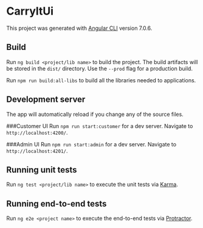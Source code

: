 # CarryItUi

This project was generated with [Angular CLI](https://github.com/angular/angular-cli) version 7.0.6.

## Build

Run `ng build <project/lib name>` to build the project.
The build artifacts will be stored in the `dist/` directory. Use the `--prod` flag for a production build.

Run `npm run build:all-libs` to build all the libraries needed to applications.

## Development server
The app will automatically reload if you change any of the source files.

###Customer UI
Run `npm run start:customer` for a dev server. Navigate to `http://localhost:4200/`.

###Admin UI
Run `npm run start:admin` for a dev server. Navigate to `http://localhost:4201/`.


## Running unit tests

Run `ng test <project/lib name>` to execute the unit tests via [Karma](https://karma-runner.github.io).

## Running end-to-end tests

Run `ng e2e <project name>` to execute the end-to-end tests via [Protractor](http://www.protractortest.org/).
